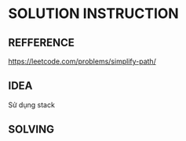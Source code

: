 # SOLUTION INSTRUCTION

## REFFERENCE

https://leetcode.com/problems/simplify-path/

## IDEA

Sử dụng stack

## SOLVING
